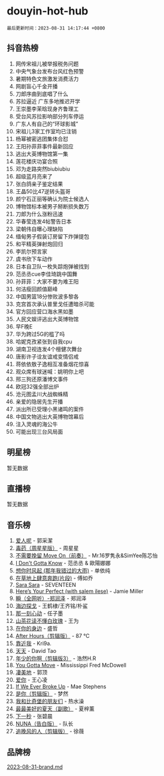 # douyin-hot-hub

`最后更新时间：2023-08-31 14:17:44 +0800`

## 抖音热榜

1. 网传宋祖儿被举报税务问题
1. 中央气象台发布台风红色预警
1. 暑期特色文旅激发消费活力
1. 网剧盲心千金开播
1. 刀郎序曲到底唱了什么
1. 苏拉逼近 广东多地推迟开学
1. 王崇墨李茉晗现身齐鲁理工
1. 受台风苏拉影响部分列车停运
1. 广东人有自己的“环球影城”
1. 宋祖儿3家工作室均已注销
1. 杨幂被密逃团集体合怼
1. 王阳孙菲菲事件最新回应
1. 逃出大英博物馆第一集
1. 莲花楼庆功宴合照
1. 邓为走路突然biubiubiu
1. 超级蓝月亮来了
1. 张白鸽亲子鉴定结果
1. 王晶50比47逆转头盔哥
1. 颜宁石正丽等确认为院士候选人
1. 博物馆标本被男子掰断损失数万
1. 刀郎为什么涨粉迅速
1. 华春莹连发4帖警告日本
1. 梁朝伟自曝心理缺陷
1. 缅甸男子假装订房留下炸弹提包
1. 和平精英弹射炮回归
1. 李凯尔预言家
1. 虞书欣下车动作
1. 日本自卫队一枚失踪炮弹被找到
1. 范丞丞cue李佳琦跳中国舞
1. 孙菲菲：大家不要为难王阳
1. 何洁瘦回颜值巅峰
1. 中国男篮18分惨败波多黎各
1. 克宫首次承认普里戈任遭暗杀可能
1. 官方回应营口海水黑如墨
1. 人民文娱评逃出大英博物馆
1. 早F晚E
1. 华为跨过5G的槛了吗
1. 哈妮克孜紧张到自我cpu
1. 湖南卫视连发4个檀健次舞台
1. 唐影许子诠友谊戒变情侣戒
1. 蒋依依敖子逸相互准备烟花惊喜
1. 观众席有球迷喊：姚明你上吧
1. 邢三狗还原潘博文事件
1. 欧冠32强全部出炉
1. 沧元图孟川大战蜘蛛精
1. 亲爱的隐居先生开播
1. 派出所已受理小黑诸鸣的案件
1. 中国文物逃出大英博物馆幕后
1. 注入灵魂的海公牛
1. 可能出现三台风局面

## 明星榜

暂无数据

## 直播榜

暂无数据

## 音乐榜

1. [爱人呢](https://sf3-cdn-tos.douyinstatic.com/obj/tos-cn-ve-2774/2041dc10f3c442f1992b439a00eaf2ba) - 郭采潔
1. [毒药（周星星版）](https://sf3-cdn-tos.douyinstatic.com/obj/tos-cn-ve-2774/oAXunb2JtDTQMcBfaEkg8Be5IhZQCmGByB0V33) - 周星星
1. [不需要挽留 Move On（前奏）](https://sf3-cdn-tos.douyinstatic.com/obj/tos-cn-ve-2774/ooCBhgCCkF4nExzQL9WZSUbitfA8IsDkgQIYhe) - Mr.16罗隽永&SimYee陈芯怡
1. [I Don't Gotta Know](https://sf6-cdn-tos.douyinstatic.com/obj/tos-cn-ve-2774/o8nCfgMGwCsAvgDe5bzzaDQDFf6ksAUxrlFC8J) - 范丞丞 & 歐陽娜娜
1. [想你时风起 (那年我错过的大雨)](https://sf3-cdn-tos.douyinstatic.com/obj/tos-cn-ve-2774/ooR7G8ftDMzIgnxa0HbReM4CZ74qknQABLtHB1) - 单依纯
1. [在草地上肆意奔跑(片段)](https://sf3-cdn-tos.douyinstatic.com/obj/tos-cn-ve-2774/8831d494742f45dabdfa8adb8b817259) - 傅如乔
1. [Sara Sara](https://sf6-cdn-tos.douyinstatic.com/obj/tos-cn-ve-2774/oAceDXU2gVHZCQFrkrYmX8e5tUBxQPb6Bmd2nF) - SEVENTEEN
1. [Here’s Your Perfect (with salem ilese)](https://sf6-cdn-tos.douyinstatic.com/obj/tos-cn-ve-2774/076b1576c6c546598f803fe53da388a7) - Jamie Miller
1. [瞬（全网听）-郑润泽](https://sf3-cdn-tos.douyinstatic.com/obj/tos-cn-ve-2774/o4Vb9eJZClCZTnRQYy0BRSeHGrDtrkrQgIBvQt) - 郑润泽
1. [海边探戈](https://sf3-cdn-tos.douyinstatic.com/obj/tos-cn-ve-2774/os9gE0VQCGqt6VQkZDyBBYvfSDY0QFe3vVmubn) - 王鹤棣/王齐铭/朴鲨
1. [那一刻心动](https://sf6-cdn-tos.douyinstatic.com/obj/tos-cn-ve-2774/4c0ed00133e3439592b4741c72acc6f3) - 任子墨
1. [山茶花读不懂白玫瑰](https://sf3-cdn-tos.douyinstatic.com/obj/tos-cn-ve-2774/osfn8B7DktrRHEPJgPCfDbw7QDQEkwC16BxZg9) - 王为
1. [在你的身边](https://sf3-cdn-tos.douyinstatic.com/obj/tos-cn-ve-2774/9dce2ee6c9f84c17a6d68458730d7ae8) - 盛哲
1. [After Hours（剪辑版）](https://sf6-cdn-tos.douyinstatic.com/obj/tos-cn-ve-2774/owgWztApWhImMFMpyEyQfAIyIusRBioqSgWk7T) - 87 ℃
1. [靠近我](https://sf3-cdn-tos.douyinstatic.com/obj/tos-cn-ve-2774/oMGCfQ3FZdrziXO1QC8zgfNXawBf91hGAIvUrY) - Kri9a.
1. [天天](https://sf6-cdn-tos.douyinstatic.com/obj/tos-cn-ve-2774/6b075c4856e34a60a1ef022c4a80dec5) - David Tao
1. [年少的你啊（剪辑版3）](https://sf3-cdn-tos.douyinstatic.com/obj/tos-cn-ve-2774/oo2vDGhzyAtN1QLfh5k1iBIpWAv2NOZQysM5tK) - 浩然H.R
1. [You Gotta Move](https://sf6-cdn-tos.douyinstatic.com/obj/tos-cn-ve-2774/a2b672af67514106b25cdfd6f1a8aad2) - Mississippi Fred McDowell
1. [凄美地](https://sf6-cdn-tos.douyinstatic.com/obj/tos-cn-ve-2774/oshF4RgFMhmTSa4jCaHNUXI0NetFtBBQBzBZdf) - 郭顶
1. [爱你](https://sf6-cdn-tos.douyinstatic.com/obj/tos-cn-ve-2774/738d8b240f1e4519b44cf31c84e02e24) - 王心凌
1. [If We Ever Broke Up](https://sf6-cdn-tos.douyinstatic.com/obj/tos-cn-ve-2774/o8onj5HDk0ImtBmO0URBfeyCDXQJMYkQ1gb8Zy) - Mae Stephens
1. [是你（剪辑版）](https://sf6-cdn-tos.douyinstatic.com/obj/tos-cn-ve-2774/46019dae783c4c969944217fe1cfafc4) - 梦然
1. [我和比奇堡的朋友们](https://sf6-cdn-tos.douyinstatic.com/obj/tos-cn-ve-2774/f0505db981ea4a6d91453a15924a82aa) - 热水澡
1. [最最美好的夏天（副歌）](https://sf3-cdn-tos.douyinstatic.com/obj/tos-cn-ve-2774/o4FMghDLZkPIkCutdrsXlbTHcaZztBfeCp9AFS) - 夏梓薰
1. [下一秒](https://sf3-cdn-tos.douyinstatic.com/obj/tos-cn-ve-2774/16eedda97153423db2501ff6373be86a) - 张碧晨
1. [NUNA（告白版）](https://sf6-cdn-tos.douyinstatic.com/obj/tos-cn-ve-2774/a65828cbd8ce41a78a430a58b49f4feb) - 队长
1. [追晚风的人（剪辑版）](https://sf3-cdn-tos.douyinstatic.com/obj/tos-cn-ve-2774/560835060af84ac29cd5c12e2a98f7eb) - 徐薇

## 品牌榜

[2023-08-31-brand.md](2023-08-31-brand.md)
